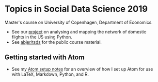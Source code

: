 # Topics in Social Data Science 2019
Master's course on University of Copenhagen, Department of Economics.
-  See our [project](https://github.com/Morten-Esketveit/TSDS-gruppe-2019) on analysing and mapping the network of domestic flights in the US using Python.
-  See [abjer/tsds](https://github.com/abjer/tsds) for the public course material.

## Getting started with Atom
-  See my [Atom setup notes](https://github.com/thornoe/sds_2018/blob/master/Setup/Atom-setup-notes.MD) for an overview of how I set up Atom for use with LaTeX, Markdown, Python, and R.
